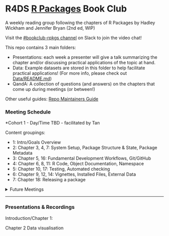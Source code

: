 # R4DS [R Packages](https://r-pkgs.org/index.html) Book Club

A weekly reading group following the chapters of R Packages by Hadley Wickham and Jennifer Bryan (2nd ed, WIP)

Visit the [#bookclub-rpkgs channel](https://r4ds.io/join) on Slack to join the video chat! 

This repo contains 3 main folders:

- Presentations: each week a presenter will give a talk summarizing the chapter and/or discussing practical applications of the topic at hand. 
- Data: Example datasets are stored in this folder to help facilitate practical applications! (For more info, please check out [Data/README.md](https://r4ds.github.io/bookclub-template/Data/))
- QandA: A collection of questions (and answers) on the chapters that come up during meetings (or between!)

Other useful guides: [Repo Maintainers Guide](.guides/repo-maintainers.md)

### Meeting Schedule 

*Cohort 1 - Day/Time TBD - facilitated by Tan

Content groupings:

- 1: Intro/Goals Overview
- 2: Chapter 3, 4, 7: System Setup, Package Structure & State, Package Metadata
- 3: Chapter 5, 16: Fundamental Development Workflows, Git/GitHub
- 4: Chapter 6, 8, 11: R Code, Object Documentation, Namespace
- 5: Chapter 10, 17: Testing, Automated checking
- 6: Chapter 9, 12, 14: Vignettes, Installed Files, External Data
- 7: Chapter 18: Releasing a package

<details>
  <summary> Future Meetings </summary>

</details>
<hr>


### Presentations & Recordings

Introduction/Chapter 1:

Chapter 2 Data visualisation 


